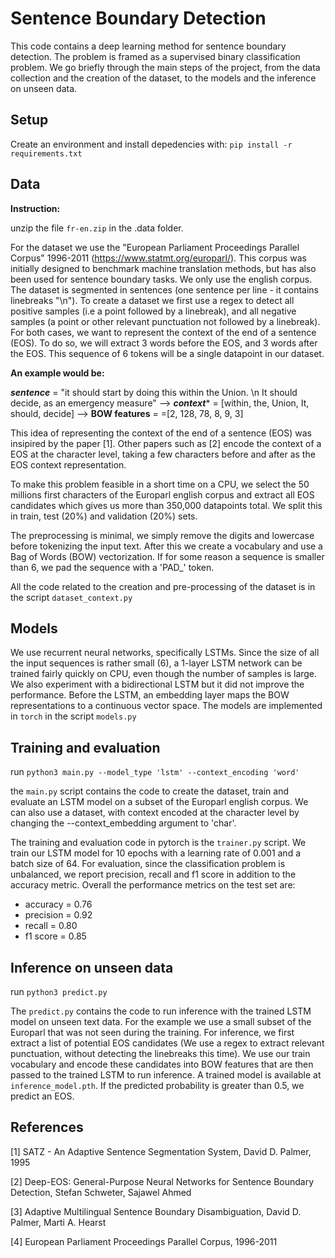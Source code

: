 # Sentence Boundary Detection

This code contains a deep learning method for sentence boundary detection. The problem is framed as a supervised binary classification problem.
We go briefly through the main steps of the project, from the data collection and the creation of the dataset, to the models and the inference on unseen data.

## Setup
Create an environment and install depedencies with:
`pip install -r requirements.txt`

## Data

**Instruction:**

unzip the file `fr-en.zip` in the .data folder.

For the dataset we use the "European Parliament Proceedings Parallel Corpus" 1996-2011 (https://www.statmt.org/europarl/). This corpus was initially designed to benchmark machine translation methods, but has also been used for sentence boundary tasks. We only use the english corpus. The dataset is segmented in sentences (one sentence per line - it contains linebreaks "\n"). To create a dataset we first use a regex to detect all positive samples (i.e a point followed by a linebreak), and all negative samples (a point or other relevant punctuation not followed by a linebreak). For both cases, we want to represent the context of the end of a sentence (EOS). To do so, we will extract 3 words before the EOS, and 3 words after the EOS. This sequence of 6 tokens will be a single datapoint in our dataset.

**An example would be:**

***sentence*** = "it should start by doing this within the Union. \n It should decide, as an emergency measure" --> ***context**** = [within, the, Union, It, should, decide] --> **BOW features** = =[2, 128, 78, 8, 9, 3]

This idea of representing the context of the end of a sentence (EOS) was insipired by the paper [1].
Other papers such as [2] encode the context of a EOS at the character level, taking a few characters before and after as the EOS context representation.

To make this problem feasible in a short time on a CPU, we select the 50 millions first characters of the Europarl english corpus and extract all EOS candidates which gives us more than 350,000 datapoints total. We split this in train, test (20%) and validation (20%) sets. 

The preprocessing is minimal, we simply remove the digits and lowercase before tokenizing the input text. After this we create a vocabulary and use a Bag of Words (BOW) vectorization. If for some reason a sequence is smaller than 6, we pad the sequence with a 'PAD_' token.

All the code related to the creation and pre-processing of the dataset is in the script `dataset_context.py`

## Models
We use recurrent neural networks, specifically LSTMs. Since the size of all the input sequences is rather small (6), a 1-layer LSTM network can be trained fairly quickly on CPU, even though the number of samples is large. We also experiment with a bidirectional LSTM but it did not improve the performance. Before the LSTM, an embedding layer maps the BOW representations to a continuous vector space. 
The models are implemented in `torch` in the script `models.py`

## Training and evaluation
run `python3 main.py --model_type 'lstm' --context_encoding 'word'`

the `main.py` script contains the code to create the dataset, train and evaluate an LSTM model on a subset of the Europarl english corpus. We can also use a dataset, with context encoded at the character level by changing the --context_embedding argument to 'char'. 

The training and evaluation code in pytorch is the `trainer.py` script. We train our LSTM model for 10 epochs with a learning rate of 0.001 and a batch size of 64. For evaluation, since the classification problem is unbalanced, we report precision, recall and f1 score in addition to the accuracy metric. Overall the performance metrics on the test set are:

* accuracy = 0.76
* precision = 0.92
* recall = 0.80
* f1 score = 0.85

## Inference on unseen data
run `python3 predict.py`

The `predict.py` contains the code to run inference with the trained LSTM model on unseen text data. For the example we use a small subset of the Europarl that was not seen during the training. For inference, we first extract a list of potential EOS candidates (We use a regex to extract relevant punctuation, without detecting the linebreaks this time). We use our train vocabulary and encode these candidates into BOW features that are then passed to the trained LSTM to run inference. A trained model is available at `inference_model.pth`. If the predicted probability is greater than 0.5, we predict an EOS. 


## References
[1] SATZ - An Adaptive Sentence Segmentation System, David D. Palmer, 1995

[2] Deep-EOS: General-Purpose Neural Networks for Sentence Boundary Detection, Stefan Schweter, Sajawel Ahmed

[3] Adaptive Multilingual Sentence Boundary Disambiguation, David D. Palmer, Marti A. Hearst

[4] European Parliament Proceedings Parallel Corpus, 1996-2011
